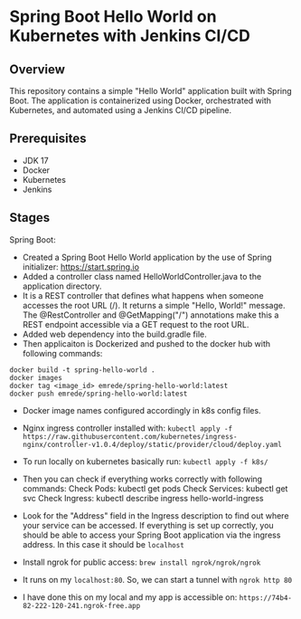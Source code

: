 # Spring Boot Hello World on Kubernetes with Jenkins CI/CD

## Overview
This repository contains a simple "Hello World" application built with Spring Boot. The application is containerized using Docker, orchestrated with Kubernetes, and automated using a Jenkins CI/CD pipeline.

## Prerequisites
- JDK 17
- Docker
- Kubernetes
- Jenkins

## Stages
Spring Boot: 
- Created a Spring Boot Hello World application by the use of Spring initializer: https://start.spring.io
- Added a controller class named HelloWorldController.java to the application directory.
- It is a REST controller that defines what happens when someone accesses the root URL (/). It returns a simple "Hello, World!" message. The @RestController and @GetMapping("/") annotations make this a REST endpoint accessible via a GET request to the root URL.
- Added web dependency into the build.gradle file.
- Then applicaiton is Dockerized and pushed to the docker hub with following commands: 
```
docker build -t spring-hello-world .
docker images
docker tag <image_id> emrede/spring-hello-world:latest
docker push emrede/spring-hello-world:latest
```
- Docker image names configured accordingly in k8s config files.
- Nginx ingress controller installed with: 
`kubectl apply -f https://raw.githubusercontent.com/kubernetes/ingress-nginx/controller-v1.0.4/deploy/static/provider/cloud/deploy.yaml`
- To run locally on kubernetes basically run:
`kubectl apply -f k8s/`

- Then you can check if everything works correctly with following commands:
Check Pods: kubectl get pods
Check Services: kubectl get svc
Check Ingress: kubectl describe ingress hello-world-ingress

- Look for the "Address" field in the Ingress description to find out where your service can be accessed. If everything is set up correctly, you should be able to access your Spring Boot application via the ingress address. In this case it should be `localhost`

- Install ngrok for public access: `brew install ngrok/ngrok/ngrok`
- It runs on my `localhost:80`. So, we can start a tunnel with `ngrok http 80`
- I have done this on my local and my app is accessible on: `https://74b4-82-222-120-241.ngrok-free.app`